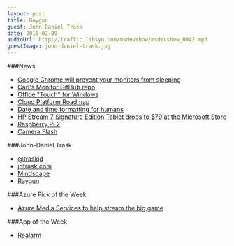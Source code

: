 ```yaml
---
layout: post
title: Raygun
guest: John-Daniel Trask
date: 2015-02-09
audioUrl: http://traffic.libsyn.com/msdevshow/msdevshow_0042.mp3
guestImage: john-daniel-trask.jpg
---
```


###News

 - [Google Chrome will prevent your monitors from sleeping](https://code.google.com/p/chromium/issues/detail?id=179007)
  -   [Carl's Monitor GitHub repo](https://github.com/caschw/Monitor)
 - [Office "Touch" for Windows](http://winsupersite.com/office/office-touch-windows-outclass-version-ipad)
 - [Cloud Platform Roadmap](http://www.microsoft.com/en-us/server-cloud/roadmap/)
 - [Date and time formatting for humans](http://thechangelog.com/date-time-formatting-humans/)
 - [HP Stream 7 Signature Edition Tablet drops to \$79 at the Microsoft Store](http://www.windowscentral.com/hp-stream-7-signature-edition-tablet-drops-79-microsoft-store)
 - [Raspberry Pi 2](http://www.raspberrypi.org/products/raspberry-pi-2-model-b/)
  - [Camera Flash](http://gizmodo.com/raspberry-pi-2-loses-its-shit-when-you-blast-it-with-a-1684727655)

###John-Daniel Trask

 - [@traskjd](https://twitter.com/traskjd)
 - [jdtrask.com](http://jdtrask.com/)
 - [Mindscape](http://www.mindscapehq.com/)
 - [Raygun](https://raygun.io/)

###Azure Pick of the Week

 - [Azure Media Services to help stream the big game](http://azure.microsoft.com/blog/2015/01/30/azure-media-services-to-help-stream-the-big-game/)

###App of the Week

 - [Realarm](http://www.windowsphone.com/s?appid=26cad058-fc9a-4967-95f0-4e83c09de99e)